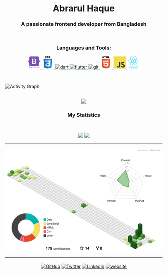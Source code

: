 <h1 align="center">
  <b>Abrarul Haque</b>
</h1>


<h3 align="center">A passionate frontend developer from Bangladesh</h3>


<br>
  
<h3 align="center">Languages and Tools:</h3>
<p align="center"> <a href="https://getbootstrap.com" target="_blank" rel="noreferrer"> <img    src="https://raw.githubusercontent.com/devicons/devicon/master/icons/bootstrap/bootstrap-plain-wordmark.svg" alt="bootstrap" width="40" height="40"/> </a> <a href="https://www.w3schools.com/css/" target="_blank" rel="noreferrer"> <img src="https://raw.githubusercontent.com/devicons/devicon/master/icons/css3/css3-original-wordmark.svg" alt="css3" width="40" height="40"/> </a> <a href="https://dart.dev" target="_blank" rel="noreferrer"> <img src="https://www.vectorlogo.zone/logos/dartlang/dartlang-icon.svg" alt="dart" width="40" height="40"/> </a> <a href="https://flutter.dev" target="_blank" rel="noreferrer"> <img src="https://www.vectorlogo.zone/logos/flutterio/flutterio-icon.svg" alt="flutter" width="40" height="40"/> </a> <a href="https://git-scm.com/" target="_blank" rel="noreferrer"> <img src="https://www.vectorlogo.zone/logos/git-scm/git-scm-icon.svg" alt="git" width="40" height="40"/> </a> <a href="https://www.w3.org/html/" target="_blank" rel="noreferrer"> <img src="https://raw.githubusercontent.com/devicons/devicon/master/icons/html5/html5-original-wordmark.svg" alt="html5" width="40" height="40"/> </a> <a href="https://developer.mozilla.org/en-US/docs/Web/JavaScript" target="_blank" rel="noreferrer"> <img src="https://raw.githubusercontent.com/devicons/devicon/master/icons/javascript/javascript-original.svg" alt="javascript" width="40" height="40"/> </a> <a href="https://reactjs.org/" target="_blank" rel="noreferrer"> <img src="https://raw.githubusercontent.com/devicons/devicon/master/icons/react/react-original-wordmark.svg" alt="react" width="40" height="40"/> </a> </p>


<br>

![Activity Graph](https://activity-graph.herokuapp.com/graph?username=abrarinfo&custom_title=Abrarul%20Haque's%20Contribution%20Graph&theme=gruvbox&bg_color=282828&hide_border=true&line=d1a01f&point=c58545)

<br>

<div align="center">
    <a href="https://www.facebook.com/abrarul533">
    <img src="https://readme-spotify-tingz.vercel.app/api/now-playing">
  </a>
</div>


<h3 align="center">My Statistics</h3>

<br>

<p align="center">
 <img width="49.5%" src="https://github-readme-stats.vercel.app/api?username=abrarinfo&show_icons=true&theme=gruvbox&hide_border=true" />
 <img width="49.5%" src="https://github-readme-streak-stats.herokuapp.com/?user=abrarinfo&theme=gruvbox&hide_border=true" />
</p>

<hr>

![](./profile-3d-contrib/profile-green.svg)

<hr>

<p align="center" style="padding-top:5px;">
 <a href="https://github.com/abrarinfo"><img src="https://i.ibb.co/tXhy23t/github.png" alt="GitHub" width='40px' targer="blank"></a>
 <a href="https://twitter.com/abrarul_info"><img src="https://i.ibb.co/sJQ1pgn/twitter.png" alt="Twitter" width='40px' targer="blank"></a>
 <a href=""><img src="https://i.ibb.co/0YMdFJz/linkedin.png" alt="LinkedIn" width='40px' targer="blank"></a>
 <a href=""><img src="https://i.ibb.co/5My5Mft/website.png" alt="website" width='40px' targer="blank"></a>
</p>





